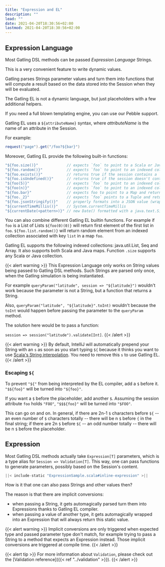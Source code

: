 ```yaml
---
title: "Expression and EL"
description: ""
lead: ""
date: 2021-04-20T18:30:56+02:00
lastmod: 2021-04-20T18:30:56+02:00
---
```


## Expression Language

Most Gatling DSL methods can be passed *Expression Language* Strings.

This is a very convenient feature to write dynamic values.

Gatling parses Strings parameter values and turn them into functions that will compute a result based on the data stored into the Session when they will be evaluated.

The Gatling EL is not a dynamic language, but just placeholders with a few additional helpers.

If you need a full blown templating engine, you can use our Pebble support.

Gatling EL uses a `${attributeName}` syntax, where *attributeName* is the name of an attribute in the Session.

For example:

```scala
request("page").get("/foo?${bar}")
```

Moreover, Gatling EL provide the following built-in functions:

```scala
"${foo.size()}"             // expects `foo` to point to a Scala or Java collection attribute and returns its size
"${foo.random()}"           // expects `foo` to point to an indexed collection and returns a random element
"${foo.exists()}"           // returns true if the session contains a `foo` attribute, false otherwise
"${foo.isUndefined()}"      // returns true if the session doesn't contains a `foo` attribute, false otherwise
"${foo(5)}"                 // expects `foo` to point to an indexed collection or a Tuple and returns the 5-th element
"${foo(n)}"                 // expects `foo` to point to an indexed collection or a Tuple and `n` to point to an Int and returns the n-th element
"${foo.bar}"                // expects foo to point to a Map and returns the value associated with key `bar`
"${foo._2}"                 // expects `foo` points to a Tuple and returns the second element (identical to idiomatic Scala Tuple syntax, 1 based index)
"${foo.jsonStringify()}"    // properly formats into a JSON value (wrap Strings with double quotes, deal with null)
"${currentTimeMillis()}"    // System.currentTimeMillis
"${currentDate(<pattern>)}" // new Date() formatted with a java.text.SimpleDateFormat pattern
```

You can also combine different Gatling EL builtin functions. For example if `foo` is a List of Lists `${foo(0)(0)}` will return first element of the first list in `foo`. `${foo.list.random()}` will return random element from an indexed collection associated with key `list` in a map `foo`.
 
Gatling EL supports the following indexed collections: java.util.List, Seq and Array. It also supports both Scala and Java maps. Function `.size` supports any Scala or Java collection.

{{< alert warning >}}
This Expression Language only works on String values being passed to Gatling DSL methods.
Such Strings are parsed only once, when the Gatling simulation is being instantiated.

For example `queryParam("latitude", session => "${latitude}")` wouldn't work because the parameter is not a String, but a function that returns a String.

Also, `queryParam("latitude", "${latitude}".toInt)` wouldn't because the `toInt` would happen before passing the parameter to the `queryParam` method.

The solution here would be to pass a function:

`session => session("latitude").validate[Int]`.
{{< /alert >}}

{{< alert warning >}}
By default, IntelliJ will automatically prepend your String with an `s` as soon as you start typing `${`
because it thinks you want to use [Scala's String interpolation](https://docs.scala-lang.org/overviews/core/string-interpolation.html).
You need to remove this `s` to use Gatling EL.
{{< /alert >}}

### Escaping `${`

To prevent `"${"` from being interpreted by the EL compiler, add a `$` before it. `"$${foo}"` will be turned into `"${foo}"`.

If you want a `$` before the placeholder, add another `$`.
Assuming the session attribute `foo` holds `"FOO"`, `"$$${foo}"` will be turned into `"$FOO"`.

This can go on and on. In general, if there are 2n-1 `$` characters before `${` -- an even number of `$` characters totally --
there will be n `$` before `{` in the final string;
if there are 2n `$` before `${` -- an odd number totally -- there will be n `$` before the placeholder.

## Expression

Most Gatling DSL methods actually take `Expression[T]` parameters, which is a type alias for `Session => Validation[T]`.
This way, one can pass functions to generate parameters, possibly based on the Session's content.

```scala
||< include-static "ExpressionSample.scala#inline-expression" >||
```

How is it that one can also pass Strings and other values then?

The reason is that there are implicit conversions:

* when passing a String, it gets automagically parsed turn them into Expressions thanks to Gatling EL compiler.
* when passing a value of another type, it gets automagically wrapped into an Expression that will always return this static value.

{{< alert warning >}}
  Implicit conversions are only triggered when expected type and passed parameter type don't match, for example trying to pass a String to a method that expects an Expression instead.
  Those implicit conversions are triggered at compile time.
{{< /alert >}}

{{< alert tip >}}
  For more information about `Validation`, please check out the [Validation reference]({{< ref "../validation" >}}).
{{< /alert >}}
